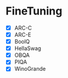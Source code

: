 # FineTuning

- [x] ARC-C
- [x] ARC-E
- [x] BoolQ
- [x] HellaSwag
- [x] OBQA
- [x] PIQA
- [x] WinoGrande
